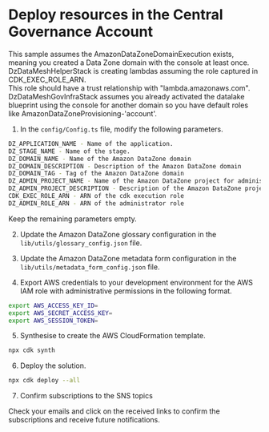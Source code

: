 # Deploy resources in the Central Governance Account

This sample assumes the AmazonDataZoneDomainExecution exists, meaning you created a Data Zone domain with the console at least once.  
DzDataMeshHelperStack is creating lambdas assuming the role captured in CDK_EXEC_ROLE_ARN.  
This role should have a trust relationship with "lambda.amazonaws.com".  
DzDataMeshGovInfraStack assumes you already activated the datalake blueprint using the console for another domain so you have default roles like AmazonDataZoneProvisioning-'account'.  

1. In the ```config/Config.ts``` file, modify the following parameters.

```bash
DZ_APPLICATION_NAME - Name of the application. 
DZ_STAGE_NAME - Name of the stage. 
DZ_DOMAIN_NAME - Name of the Amazon DataZone domain
DZ_DOMAIN_DESCRIPTION - Description of the Amazon DataZone domain
DZ_DOMAIN_TAG - Tag of the Amazon DataZone domain
DZ_ADMIN_PROJECT_NAME - Name of the Amazon DataZone project for administrators
DZ_ADMIN_PROJECT_DESCRIPTION - Description of the Amazon DataZone project for administrators
CDK_EXEC_ROLE_ARN - ARN of the cdk execution role
DZ_ADMIN_ROLE_ARN - ARN of the administrator role
```
  Keep the remaining parameters empty.

2. Update the Amazon DataZone glossary configuration in the ```lib/utils/glossary_config.json``` file.

3. Update the Amazon DataZone metadata form configuration in the ```lib/utils/metadata_form_config.json``` file. 

4. Export AWS credentials to your development environment for the AWS IAM role with administrative permissions in the following format.

```bash
export AWS_ACCESS_KEY_ID=
export AWS_SECRET_ACCESS_KEY=
export AWS_SESSION_TOKEN=
```

5. Synthesise to create the AWS CloudFormation template.

```bash
npx cdk synth
```

6. Deploy the solution.

```bash
npx cdk deploy --all
```

7. Confirm subscriptions to the SNS topics

Check your emails and click on the received links to confirm the subscriptions and receive future notifications.
